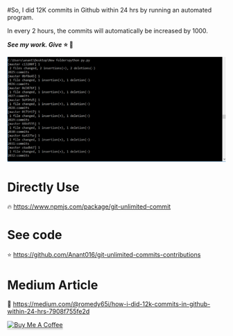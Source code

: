 #So, I did 12K commits in Github within 24 hrs by running an automated program.

In every 2 hours, the commits will automatically be increased by 1000.

**_See my work. Give_** **⭐️ 👏**

![alt text](commits.PNG)

# Directly Use

:fire:
https://www.npmjs.com/package/git-unlimited-commit

# See code

:star:
https://github.com/Anant016/git-unlimited-commits-contributions

# Medium Article

:clap:
https://medium.com/@romedy65i/how-i-did-12k-commits-in-github-within-24-hrs-7908f755fe2d

<a href="https://www.buymeacoffee.com/anu" target="_blank"><img src="https://www.buymeacoffee.com/assets/img/custom_images/orange_img.png" alt="Buy Me A Coffee" style="height: 41px !important;width: 174px !important;box-shadow: 0px 3px 2px 0px rgba(190, 190, 190, 0.5) !important;-webkit-box-shadow: 0px 3px 2px 0px rgba(190, 190, 190, 0.5) !important;" ></a>
